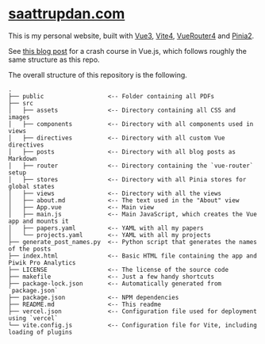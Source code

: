 # [saattrupdan.com](https://www.saattrupdan.com)

This is my personal website, built with [Vue3](https://vuejs.org/),
[Vite4](https://vitejs.dev/), [VueRouter4](https://router.vuejs.org/) and
[Pinia2](https://pinia.vuejs.org/).

See [this blog post](https://www.saattrupdan.com/posts/2023-04-03-crash-course-in-vue)
for a crash course in Vue.js, which follows roughly the same structure as this repo.

The overall structure of this repository is the following.

```
.
├── public                  <-- Folder containing all PDFs
├── src
│   ├── assets              <-- Directory containing all CSS and images
│   ├── components          <-- Directory with all components used in views
│   ├── directives          <-- Directory with all custom Vue directives
│   ├── posts               <-- Directory with all blog posts as Markdown
│   ├── router              <-- Directory containing the `vue-router` setup
│   ├── stores              <-- Directory with all Pinia stores for global states
│   ├── views               <-- Directory with all the views
│   ├── about.md            <-- The text used in the "About" view
│   ├── App.vue             <-- Main view
│   ├── main.js             <-- Main JavaScript, which creates the Vue app and mounts it
│   ├── papers.yaml         <-- YAML with all my papers
│   └── projects.yaml       <-- YAML with all my projects
├── generate_post_names.py  <-- Python script that generates the names of the posts
├── index.html              <-- Basic HTML file containing the app and Piwik Pro Analytics
├── LICENSE                 <-- The license of the source code
├── makefile                <-- Just a few handy shortcuts
├── package-lock.json       <-- Automatically generated from `package.json`
├── package.json            <-- NPM dependencies
├── README.md               <-- This readme
├── vercel.json             <-- Configuration file used for deployment using `vercel`
└── vite.config.js          <-- Configuration file for Vite, including loading of plugins
```
